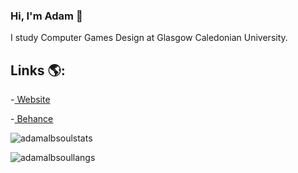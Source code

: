 ### Hi, I'm Adam 👋

I study Computer Games Design at Glasgow Caledonian University.

## Links 🌎:
-<a href="https://adamalbsoul.netlify.app/"> Website</a>

-<a href="https://www.behance.net/adamalbsoul/"> Behance</a>


<p><img align="center" src="https://github-readme-stats.vercel.app/api?username=adamalbsoul&hide=contribs,issues&include_all_commits=true&count_private=true&show_icons=true&theme=tokyonight" alt="adamalbsoulstats" /></p>

<p><img align="center" src="https://github-readme-stats.vercel.app/api/top-langs/?username=adamalbsoul&theme=tokyonight&hide=c,objective-c&layout=compact&langs_count=10" alt="adamalbsoullangs" /></p>
